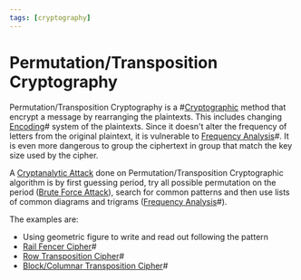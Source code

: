 ```yaml
---
tags: [cryptography]
---
```


# Permutation/Transposition Cryptography

Permutation/Transposition Cryptography is a #[Cryptographic](202209281121.md)
method that encrypt a message by rearranging the plaintexts. This includes
changing [Encoding](202205202129.md)# system of the plaintexts. Since it doesn't
alter the frequency of letters from the original plaintext, it is vulnerable to
[Frequency Analysis](202210292203.md)#. It is even more dangerous to group the
ciphertext in group that match the key size used by the cipher.

A [Cryptanalytic Attack](202209281257.md) done on Permutation/Transposition
Cryptographic algorithm is by first guessing period, try all possible
permutation on the period ([Brute Force Attack](202209281259.md)), search for
common patterns and then use lists of common diagrams and trigrams
([Frequency Analysis](202210292203.md)#).

The examples are:
- Using geometric figure to write and read out following the pattern
- [Rail Fencer Cipher](202211061023.md)#
- [Row Transposition Cipher](202211062143.md)#
- [Block/Columnar Transposition Cipher](202211062154.md)#
